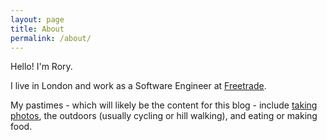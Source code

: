 ```yaml
---
layout: page
title: About
permalink: /about/
---
```


Hello! I'm Rory.

I live in London and work as a Software Engineer at [Freetrade](https://freetrade.io/). 

My pastimes - which will likely be the content for this blog - include [taking photos](https://www.instagram.com/rorybain), the outdoors (usually cycling or hill walking), and eating or making food. 

